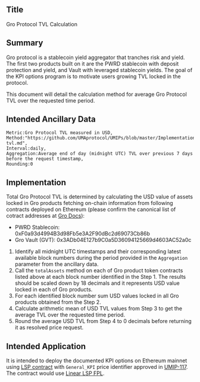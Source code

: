 ## Title

Gro Protocol TVL Calculation

## Summary

Gro protocol is a stablecoin yield aggregator that tranches risk and yield. The first two products built on it are the PWRD stablecoin with deposit protection and yield, and Vault with leveraged stablecoin yields. The goal of the KPI options program is to motivate users growing TVL locked in the protocol.

This document will detail the calculation method for average Gro Protocol TVL over the requested time period.

## Intended Ancillary Data

```
Metric:Gro Protocol TVL measured in USD,
Method:"https://github.com/UMAprotocol/UMIPs/blob/master/Implementations/gro-tvl.md",
Interval:daily,
Aggregation:Average end of day (midnight UTC) TVL over previous 7 days before the request timestamp,
Rounding:0
```

## Implementation

Total Gro Protocol TVL is determined by calculating the USD value of assets locked in Gro products fetching on-chain information from following contracts deployed on Ethereum (please confirm the canonical list of cotract addresses at [Gro Docs](https://docs.gro.xyz/gro-docs/developer-apis/contracts)):

* PWRD Stablecoin: 0xF0a93d4994B3d98Fb5e3A2F90dBc2d69073Cb86b
* Gro Vault (GVT): 0x3ADb04E127b9C0a5D36094125669d4603AC52a0c

1. Identify all midnight UTC timestamps and their corresponding latest available block numbers during the period provided in the `Aggregation` parameter from the ancillary data.
2. Call the `totalAssets` method on each of Gro product token contracts listed above at each block number identified in the Step 1. The results should be scaled down by 18 decimals and it represents USD value locked in each of Gro products.
3. For each identified block number sum USD values locked in all Gro products obtained from the Step 2.
4. Calculate arithmetic mean of USD TVL values from Step 3 to get the average TVL over the requested time period.
5. Round the average USD TVL from Step 4 to 0 decimals before returning it as resolved price request.

## Intended Application

It is intended to deploy the documented KPI options on Ethereum mainnet using [LSP contract](https://github.com/UMAprotocol/protocol/blob/master/packages/core/contracts/financial-templates/long-short-pair/LongShortPair.sol) with `General_KPI` price identifier approved in [UMIP-117](https://github.com/UMAprotocol/UMIPs/blob/master/UMIPs/umip-117.md). The contract would use [Linear LSP FPL](https://github.com/UMAprotocol/protocol/blob/master/packages/core/contracts/financial-templates/common/financial-product-libraries/long-short-pair-libraries/LinearLongShortPairFinancialProductLibrary.sol).

